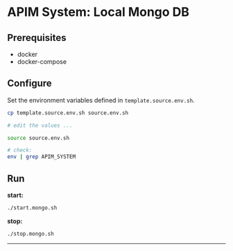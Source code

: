 # APIM System: Local Mongo DB

## Prerequisites

- docker
- docker-compose

## Configure

Set the environment variables defined in `template.source.env.sh`.

```bash
cp template.source.env.sh source.env.sh

# edit the values ...

source source.env.sh

# check:
env | grep APIM_SYSTEM
```

## Run

**start:**
```bash
./start.mongo.sh
```
**stop:**
```bash
./stop.mongo.sh
```


---
